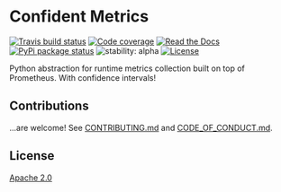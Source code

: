 # Confident Metrics

[![Travis build status](https://travis-ci.com/src-d/confident_metrics.svg)](https://travis-ci.com/src-d/confident_metrics)
[![Code coverage](https://codecov.io/github/src-d/confident_metrics/coverage.svg)](https://codecov.io/github/src-d/confident_metrics)
[![Read the Docs](https://img.shields.io/readthedocs/confident_metrics.svg)](https://readthedocs.org/projects/confident_metrics/)
[![PyPi package status](https://img.shields.io/pypi/v/confident_metrics.svg)](https://pypi.python.org/pypi/confident_metrics)
![stability: alpha](https://svg-badge.appspot.com/badge/stability/alpha?color=f47142)
[![License](https://img.shields.io/badge/License-Apache%202.0-blue.svg)](https://opensource.org/licenses/Apache-2.0)

Python abstraction for runtime metrics collection built on top of Prometheus. With confidence intervals! 

## Contributions

...are welcome! See [CONTRIBUTING.md](docs/CONTRIBUTING.md) and [CODE\_OF\_CONDUCT.md](docs/CODE_OF_CONDUCT.md).

## License

[Apache 2.0](LICENSE.md)